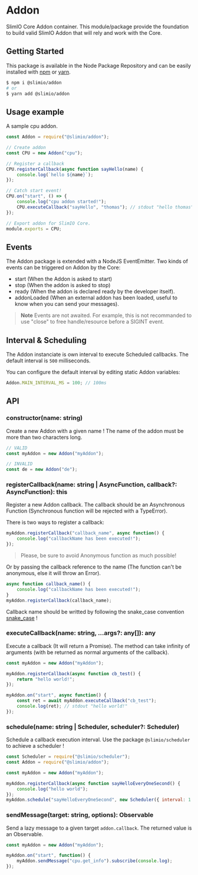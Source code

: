 # Addon
SlimIO Core Addon container. This module/package provide the foundation to build valid SlimIO Addon that will rely and work with the Core.

## Getting Started

This package is available in the Node Package Repository and can be easily installed with [npm](https://docs.npmjs.com/getting-started/what-is-npm) or [yarn](https://yarnpkg.com).

```bash
$ npm i @slimio/addon
# or
$ yarn add @slimio/addon
```

## Usage example

A sample cpu addon.

```js
const Addon = require("@slimio/addon");

// Create addon
const CPU = new Addon("cpu");

// Register a callback
CPU.registerCallback(async function sayHello(name) {
    console.log(`hello ${name}`);
});

// Catch start event!
CPU.on("start", () => {
    console.log("cpu addon started!");
    CPU.executeCallback("sayHello", "thomas"); // stdout "hello thomas";
});

// Export addon for SlimIO Core.
module.exports = CPU;
```

## Events
The Addon package is extended with a NodeJS EventEmitter. Two kinds of events can be triggered on Addon by the Core:
- start (When the Addon is asked to start)
- stop (When the addon is asked to stop)
- ready (When the addon is declared ready by the developer itself).
- addonLoaded (When an external addon has been loaded, useful to know when you can send your messages).

> **Note** Events are not awaited. For example, this is not recommanded to use "close" to free handle/resource before a SIGINT event.

## Interval & Scheduling

The Addon instanciate is own interval to execute Scheduled callbacks. The default interval is `500` milliseconds.

You can configure the default interval by editing static Addon variables:
```js
Addon.MAIN_INTERVAL_MS = 100; // 100ms
```

## API

### constructor(name: string)
Create a new Addon with a given name ! The name of the addon must be more than two characters long.
```js
// VALID
const myAddon = new Addon("myAddon");

// INVALID
const de = new Addon("de");
```

### registerCallback(name: string | AsyncFunction, callback?: AsyncFunction): this
Register a new Addon callback. The callback should be an Asynchronous Function (Synchronous function will be rejected with a TypeError).

There is two ways to register a callback:

```js
myAddon.registerCallback("callback_name", async function() {
    console.log("callbackName has been executed!");
});
```

> Please, be sure to avoid Anonymous function as much possible!

Or by passing the callback reference to the name (The function can't be anonymous, else it will throw an Error).
```js
async function callback_name() {
    console.log("callbackName has been executed!");
}
myAddon.registerCallback(callback_name);
```

Callback name should be writted by following the snake_case convention [snake_case](https://fr.wikipedia.org/wiki/Snake_case) !

### executeCallback(name: string, ...args?: any[]): any
Execute a callback (It will return a Promise). The method can take infinity of arguments (with be returned as normal arguments of the callback).

```js
const myAddon = new Addon("myAddon");

myAddon.registerCallback(async function cb_test() {
    return "hello world!";
});

myAddon.on("start", async function() {
    const ret = await myAddon.executeCallback("cb_test");
    console.log(ret); // stdout "hello world!"
});
```

### schedule(name: string | Scheduler, scheduler?: Scheduler)
Schedule a callback execution interval. Use the package `@slimio/scheduler` to achieve a scheduler !

```js
const Scheduler = require("@slimio/scheduler");
const Addon = require("@slimio/addon");

const myAddon = new Addon("myAddon");

myAddon.registerCallback(async function sayHelloEveryOneSecond() {
    console.log("hello world");
});
myAddon.schedule("sayHelloEveryOneSecond", new Scheduler({ interval: 1 }));
```

### sendMessage(target: string, options): Observable
Send a lazy message to a given target `addon.callback`. The returned value is an Observable.

```js
const myAddon = new Addon("myAddon");

myAddon.on("start", function() {
    myAddon.sendMessage("cpu.get_info").subscribe(console.log);
});
```
